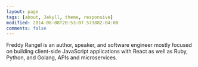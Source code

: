 ```yaml
---
layout: page
tags: [about, Jekyll, theme, responsive]
modified: 2014-08-08T20:53:07.573882-04:00
comments: false
---
```


Freddy Rangel is an author, speaker, and software engineer mostly focused on building client-side JavaScript applications with React as well as Ruby, Python, and Golang, APIs and microservices.
